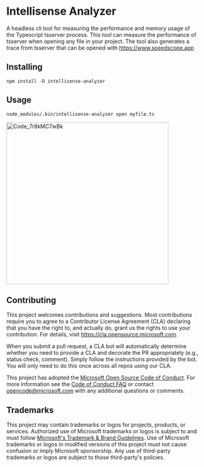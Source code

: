 # Intellisense Analyzer
A headless cli tool for measuring the performance and memory usage of the Typescript tsserver process. This tool can measure the performance of tsserver when opening any file in your project. The tool also generates a trace from tsserver that can be opened with https://www.speedscope.app

## Installing
```
npm install -D intellisense-analyzer
```

## Usage
```
node_modules/.bin/intellisense-analyzer open myfile.ts
```
<img width="423" alt="Code_7r8kMC7wBk" src="https://github.com/user-attachments/assets/c0ae1daa-9306-4129-8e09-d01fde023bec">

## Contributing

This project welcomes contributions and suggestions.  Most contributions require you to agree to a
Contributor License Agreement (CLA) declaring that you have the right to, and actually do, grant us
the rights to use your contribution. For details, visit https://cla.opensource.microsoft.com.

When you submit a pull request, a CLA bot will automatically determine whether you need to provide
a CLA and decorate the PR appropriately (e.g., status check, comment). Simply follow the instructions
provided by the bot. You will only need to do this once across all repos using our CLA.

This project has adopted the [Microsoft Open Source Code of Conduct](https://opensource.microsoft.com/codeofconduct/).
For more information see the [Code of Conduct FAQ](https://opensource.microsoft.com/codeofconduct/faq/) or
contact [opencode@microsoft.com](mailto:opencode@microsoft.com) with any additional questions or comments.

## Trademarks

This project may contain trademarks or logos for projects, products, or services. Authorized use of Microsoft 
trademarks or logos is subject to and must follow 
[Microsoft's Trademark & Brand Guidelines](https://www.microsoft.com/en-us/legal/intellectualproperty/trademarks/usage/general).
Use of Microsoft trademarks or logos in modified versions of this project must not cause confusion or imply Microsoft sponsorship.
Any use of third-party trademarks or logos are subject to those third-party's policies.
